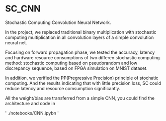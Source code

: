 # SC_CNN

Stochastic Computing Convolution Neural Network. 

In the project, we replaced traditional binary multiplication with stochastic computing multiplication in all convolution layers of a simple convolution neural net.

Focusing on forward propagation phase, we tested the accuracy, latency and hardware resource consumptions of two differen stochastic computing method: stochastic computing based on pseudorandom and low discrepancy sequence, based on FPGA simulation on MNIST dataset.

In addition, we verified the PP(Pregressive Precision) principle of stochatic computing. And the results indicating that with little precision loss, SC could reduce latency and resource comsumption significantly.

All the weight/bias are transferred from a simple CNN, you could find the architecture and code in 

'
./notebooks/CNN.ipybn
'
